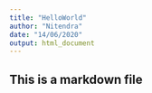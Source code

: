 ```yaml
---
title: "HelloWorld"
author: "Nitendra"
date: "14/06/2020"
output: html_document
---
```


## This is a markdown file
